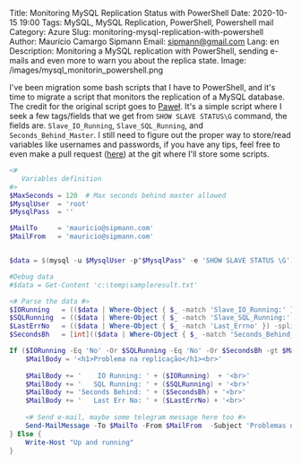 Title: Monitoring MySQL Replication Status with PowerShell
Date: 2020-10-15 19:00
Tags: MySQL, MySQL Replication, PowerShell, Powershell mail
Category: Azure 
Slug: monitoring-mysql-replication-with-powershell
Author: Maurício Camargo Sipmann
Email: sipmann@gmail.com
Lang: en
Description: Monitoring a MySQL replication with PowerShell, sending e-mails and even more to warn you about the replica state.
Image: /images/mysql_monitorin_powershell.png

I've been migration some bash scripts that I have to PowerShell, and it's time to migrate a script that monitors the replication of a MySQL database. The credit for the original script goes to [Paweł](https://handyman.dulare.com/mysql-replication-status-alerts-with-bash-script/). It's a simple script where I seek a few tags/fields that we get from `SHOW SLAVE STATUS\G` command, the fields are. `Slave_IO_Running`, `Slave_SQL_Running`, and `Seconds_Behind_Master`. I still need to figure out the proper way to store/read variables like usernames and passwords, if you have any tips, feel free to even make a pull request ([here](https://github.com/sipmann/PowerShellScripts)) at the git where I'll store some scripts.

```powershell
<#
   Variables definition
#>
$MaxSeconds = 120  # Max seconds behind master allowed
$MysqlUser  = 'root'
$MysqlPass  = ''

$MailTo     = 'mauricio@sipmann.com'
$MailFrom   = 'mauricio@sipmann.com'


$data = $(mysql -u $MysqlUser -p"$MysqlPass" -e 'SHOW SLAVE STATUS \G')

#Debug data
#$data = Get-Content 'c:\temp\sampleresult.txt'

<# Parse the data #>
$IORunning   = (($data | Where-Object { $_ -match 'Slave_IO_Running:' }) -split '\s+')[2]
$SQLRunning  = (($data | Where-Object { $_ -match 'Slave_SQL_Running:' }) -split '\s+')[2]
$LastErrNo   = (($data | Where-Object { $_ -match 'Last_Errno' }) -split '\s+')[2]
$SecondsBh   = [int](($data | Where-Object { $_ -match 'Seconds_Behind_Master' }) -split '\s+')[2]

If ($IORunning -Eq 'No' -Or $SQLRunning -Eq 'No' -Or $SecondsBh -gt $MaxSeconds) {
	$MailBody = '<h1>Problema na replicação</h1><br>'
	
	$MailBody += '    IO Running: ' + ($IORunning)  + '<br>'
	$MailBody += '   SQL Running: ' + ($SQLRunning) + '<br>'
	$MailBody += 'Seconds Behind: ' + ($SecondsBh) + '<br>'
	$MailBody += '   Last Err No: ' + ($LastErrNo) + '<br>'
	
	<# Send e-mail, maybe some telegram message here too #>
	Send-MailMessage -To $MailTo -From $MailFrom  -Subject 'Problemas na replicação' -bodyAsHtml $MailBody -Credential (Get-Credential) -SmtpServer 'smtp.office365.com' -Port 587 -UseSsl
} Else {
    Write-Host "Up and running"
}
```